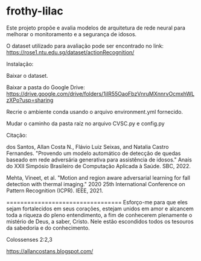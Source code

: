 # frothy-lilac
Este projeto propõe e avalia modelos de arquitetura de rede neural para melhorar o monitoramento e a segurança de idosos. 

O dataset utilizado para avaliação pode ser encontrado no link: https://rose1.ntu.edu.sg/dataset/actionRecognition/

Instalação:

Baixar o dataset.

Baixar a pasta do Google Drive: https://drive.google.com/drive/folders/1jIR55OaoFbzVnruMXnnrvOcmxhWLzXPo?usp=sharing

Recrie o ambiente conda usando o arquivo environment.yml fornecido.

Mudar o caminho da pasta raíz no arquivo CVSC.py e config.py

Citação:

dos Santos, Allan Costa N., Flávio Luiz Seixas, and Natalia Castro Fernandes. "Provendo um modelo automático de detecção de quedas baseado em rede adversária generativa para assistência de idosos." Anais do XXII Simpósio Brasileiro de Computação Aplicada à Saúde. SBC, 2022.

Mehta, Vineet, et al. "Motion and region aware adversarial learning for fall detection with thermal imaging." 2020 25th International Conference on Pattern Recognition (ICPR). IEEE, 2021.

=================================
Esforço-me para que eles sejam fortalecidos em seus corações, estejam unidos em amor e alcancem toda a riqueza do pleno entendimento, a fim de conhecerem plenamente o mistério de Deus, a saber, Cristo.
Nele estão escondidos todos os tesouros da sabedoria e do conhecimento. 

Colossenses 2:2,3

https://allancostans.blogspot.com/
